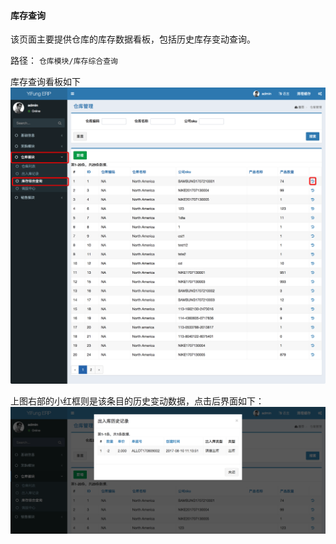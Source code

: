 #### 库存查询

该页面主要提供仓库的库存数据看板，包括历史库存变动查询。

路径： `仓库模块/库存综合查询`

库存查询看板如下
![库存查询](../img/inventory.png "库存查询")

上图右部的小红框则是该条目的历史变动数据，点击后界面如下：
![库存历史数据](../img/inventory-history.png "库存历史数据")